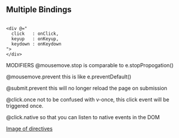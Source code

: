 ## Multiple Bindings

```

<div @="
  click   : onClick,
  keyup   : onKeyup,
  keydown : onKeydown
">
</div> 

```


MODIFIERS
@mousemove.stop is comparable to e.stopPropogation()

@mousemove.prevent this is like e.preventDefault()

@submit.prevent this will no longer reload the page on submission

@click.once not to be confused with v-once, this click event will be triggered once.

@click.native so that you can listen to native events in the DOM

[Image of directives]()
